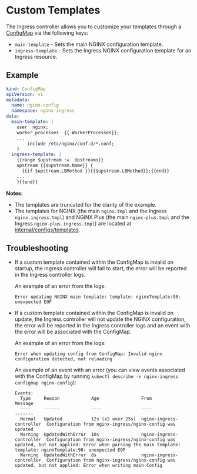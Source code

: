 # Custom Templates

The Ingress controller allows you to customize your templates through a [ConfigMap](https://docs.nginx.com/nginx-ingress-controller/configuration/global-configuration/configmap-resource/) via the following keys:
* `main-template` - Sets the main NGINX configuration template.
* `ingress-template` - Sets the Ingress NGINX configuration template for an Ingress resource.

## Example
```yaml
kind: ConfigMap
apiVersion: v1
metadata:
  name: nginx-config
  namespace: nginx-ingress
data:
  main-template: |
    user  nginx;
    worker_processes  {{.WorkerProcesses}};
    ...
        include /etc/nginx/conf.d/*.conf;
    }
  ingress-template: |
    {{range $upstream := .Upstreams}}
    upstream {{$upstream.Name}} {
      {{if $upstream.LBMethod }}{{$upstream.LBMethod}};{{end}}
    ...
    }{{end}}
```
**Notes:**
* The templates are truncated for the clarity of the example.
* The templates for NGINX (the main `nginx.tmpl` and the Ingress `nginx.ingress.tmpl`) and NGINX Plus (the main `nginx-plus.tmpl` and the Ingress `nginx-plus.ingress.tmpl`) are located at [internal/configs/templates](../../internal/configs/version1/).

## Troubleshooting
* If a custom template contained within the ConfigMap is invalid on startup, the Ingress controller will fail to start, the error will be reported in the Ingress controller logs.

    An example of an error from the logs:
    ```
    Error updating NGINX main template: template: nginxTemplate:98: unexpected EOF
    ```

* If a custom template contained within the ConfigMap is invalid on update, the Ingress controller will not update the NGINX configuration, the error will be reported in the Ingress controller logs and an event with the error will be associated with the ConfigMap.

    An example of an error from the logs:
    ```
    Error when updating config from ConfigMap: Invalid nginx configuration detected, not reloading
    ```

  An example of an event with an error (you can view events associated with the ConfigMap by running `kubectl describe -n nginx-ingress configmap nginx-config`):

    ```
    Events:
      Type     Reason            Age                From                      Message
      ----     ------            ----               ----                      -------
      Normal   Updated           12s (x2 over 25s)  nginx-ingress-controller  Configuration from nginx-ingress/nginx-config was updated
      Warning  UpdatedWithError  10s                nginx-ingress-controller  Configuration from nginx-ingress/nginx-config was updated, but not applied: Error when parsing the main template: template: nginxTemplate:98: unexpected EOF
      Warning  UpdatedWithError  8s                 nginx-ingress-controller  Configuration from nginx-ingress/nginx-config was updated, but not applied: Error when writing main Config
    ```
